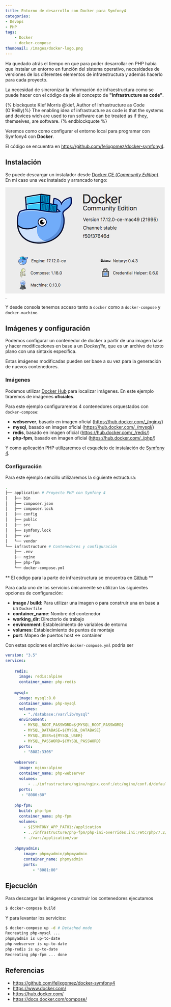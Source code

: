 ```yaml
---
title: Entorno de desarrollo con Docker para Symfony4
categories:
- Devops
- PHP
tags:
    - Docker
    - docker-compose
thumbnail: /images/docker-logo.png
---
```


Ha quedado atrás el tiempo en que para poder desarrollar en PHP había que instalar un entorno en función del sistema operativo, necesidades de versiones de los diferentes elementos de infraestructura y además hacerlo para cada proyecto.

La necesidad de sincronizar la información de infraestructura como se puede hacer con el código da pie al concepto de **"Infrastructure as code"**.

{% blockquote Kief Morris @kief, Author of Infrastructure as Code (O'Reilly)%}
The enabling idea of infrastructure as code is that the systems and devices wich are used to run software can be treated as if they, themselves, are software.
{% endblockquote %}

Veremos como como configurar el entorno local para programar con Symfony4 con **Docker**.

El código se encuentra en https://github.com/felixgomez/docker-symfony4.
<!-- more -->

## Instalación

Se puede descargar un instalador desde [Docker CE (_Community Edition_)](https://www.docker.com/community-edition). En mi caso una vez instalado y arrancado tengo:

![](/images/docker-about.png).

Y desde consola tenemos acceso tanto a `docker` como a `docker-compose` y `docker-machine`. 

## Imágenes y configuración

Podemos configurar un contenedor de docker a partir de una imagen base y hacer modificaciones en base a un _Dockerfile_, que es un archivo de texto plano con una sintaxis específica. 

Estas imágenes modificadas pueden ser base a su vez para la generación de nuevos contenedores.

### Imágenes

Podemos utilizar [Docker Hub](https://hub.docker.com/) para localizar imágenes. En este ejemplo tiraremos de imágenes **oficiales**.

Para este ejemplo configuraremos 4 contenedores orquestados con `docker-compose`:

- **webserver**, basado en imagen oficial (https://hub.docker.com/_/nginx/)
- **mysql**, basado en imagen oficial (https://hub.docker.com/_/mysql/)
- **redis**, basado en imagen oficial (https://hub.docker.com/_/redis/)
- **php-fpm**, basado en imagen oficial (https://hub.docker.com/_/php/)

Y como aplicación PHP utilizaremos el esqueleto de instalación de [Symfony 4](https://symfony.com/download).
 
 
### Configuración

Para este ejemplo sencillo utilizaremos la siguiente estructura:
```bash
.
├── application # Proyecto PHP con Symfony 4
│   ├── bin
│   ├── composer.json
│   ├── composer.lock
│   ├── config
│   ├── public
│   ├── src
│   ├── symfony.lock
│   ├── var
│   └── vendor
└── infrastructure # Contenedores y configuración
    ├── .env
    ├── nginx
    ├── php-fpm
    └── docker-compose.yml
```

** El código para la parte de infraestructura se encuentra en [Github](https://github.com/felixgomez/docker-symfony4) **

Para cada uno de los servicios únicamente se utilizan las siguientes opciones de configuración:

- **image / build**: Para utilizar una imagen o para construir una en base a un `Dockerfile`
- **container_name**: Nombre del contenedor
- **working_dir**: Directorio de trabajo
- **environment**: Establecimiento de variables de entorno
- **volumes**: Establecimiento de puntos de montaje
- **port**: Mapeo de puertos host <-> container

Con estas opciones el archivo `docker-compose.yml` podría ser

```yml
version: "3.5"
services:

    redis:
      image: redis:alpine
      container_name: php-redis

    mysql:
      image: mysql:8.0
      container_name: php-mysql
      volumes:
        - "./database:/var/lib/mysql"
      environment:
        - MYSQL_ROOT_PASSWORD=${MYSQL_ROOT_PASSWORD}
        - MYSQL_DATABASE=${MYSQL_DATABASE}
        - MYSQL_USER=${MYSQL_USER}
        - MYSQL_PASSWORD=${MYSQL_PASSWORD}
      ports:
        - "8082:3306"

    webserver:
      image: nginx:alpine
      container_name: php-webserver
      volumes:
          - ../infrastructure/nginx/nginx.conf:/etc/nginx/conf.d/default.conf
      ports:
       - "8080:80"

    php-fpm:
      build: php-fpm
      container_name: php-fpm
      volumes:
        - ${SYMFONY_APP_PATH}:/application
        - ../infrastructure/php-fpm/php-ini-overrides.ini:/etc/php/7.2/fpm/conf.d/99-overrides.ini
        - ./var:/application/var

    phpmyadmin:
        image: phpmyadmin/phpmyadmin
        container_name: phpmyadmin
        ports:
            - "8081:80"
```

## Ejecución

Para descargar las imágenes y construir los contenedores ejecutamos
```bash
$ docker-compose build
```

Y para levantar los servicios:

```bash
$ docker-compose up -d # Detached mode
Recreating php-mysql ...
phpmyadmin is up-to-date
php-webserver is up-to-date
php-redis is up-to-date
Recreating php-fpm ... done
```

## Referencias

- https://github.com/felixgomez/docker-symfony4
- https://www.docker.com/
- https://hub.docker.com/
- https://docs.docker.com/compose/
